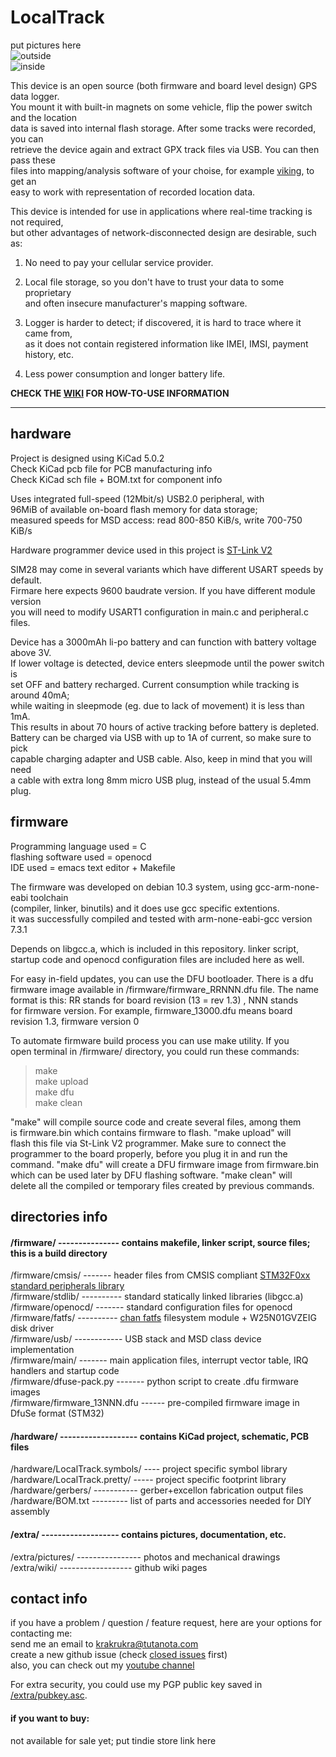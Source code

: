 # LocalTrack  

put pictures here  
![outside](extra/pictures/photos/1.jpg)  
![inside](extra/pictures/photos/2.jpg)  
  
This device is an open source (both firmware and board level design) GPS data logger.  
You mount it with built-in magnets on some vehicle, flip the power switch and the location  
data is saved into internal flash storage. After some tracks were recorded, you can  
retrieve the device again and extract GPX track files via USB. You can then pass these  
files into mapping/analysis software of your choise, for example [viking](https://sourceforge.net/projects/viking), to get an  
easy to work with representation of recorded location data.  
  
This device is intended for use in applications where real-time tracking is not required,  
but other advantages of network-disconnected design are desirable, such as:  
  
1. No need to pay your cellular service provider.  
  
2. Local file storage, so you don't have to trust your data to some proprietary  
and often insecure manufacturer's mapping software.  
  
3. Logger is harder to detect; if discovered, it is hard to trace where it came from,  
as it does not contain registered information like IMEI, IMSI, payment history, etc.  
  
4. Less power consumption and longer battery life.  
  
**CHECK THE [WIKI](https://github.com/krakrukra/LocalTrack/wiki) FOR HOW-TO-USE INFORMATION**  
  
---

## hardware
Project is designed using KiCad 5.0.2  
Check KiCad pcb file for PCB manufacturing info  
Check KiCad sch file + BOM.txt for component info  
  
Uses integrated full-speed (12Mbit/s) USB2.0 peripheral, with  
96MiB of available on-board flash memory for data storage;  
measured speeds for MSD access: read 800-850 KiB/s, write 700-750 KiB/s  
  
Hardware programmer device used in this project is [ST-Link V2](https://www.aliexpress.com/item/32792925130.html?spm=2114.12010615.8148356.5.4a1c43eddntSjr)  
  
SIM28 may come in several variants which have different USART speeds by default.  
Firmare here expects 9600 baudrate version. If you have different module version  
you will need to modify USART1 configuration in main.c and peripheral.c files.  
  
Device has a 3000mAh li-po battery and can function with battery voltage above 3V.  
If lower voltage is detected, device enters sleepmode until the power switch is  
set OFF and battery recharged. Current consumption while tracking is around 40mA;  
while waiting in sleepmode (eg. due to lack of movement) it is less than 1mA.  
This results in about 70 hours of active tracking before battery is depleted.  
Battery can be charged via USB with up to 1A of current, so make sure to pick  
capable charging adapter and USB cable. Also, keep in mind that you will need  
a cable with extra long 8mm micro USB plug, instead of the usual 5.4mm plug.  
  
## firmware  
  
Programming language used = C  
flashing software used = openocd  
IDE used = emacs text editor + Makefile  
  
The firmware was developed on debian 10.3 system, using gcc-arm-none-eabi toolchain  
(compiler, linker, binutils) and it does use gcc specific extentions.  
it was successfully compiled and tested with arm-none-eabi-gcc version 7.3.1  
  
Depends on libgcc.a, which is included in this repository. linker script,  
startup code and openocd configuration files are included here as well.  
  
For easy in-field updates, you can use the DFU bootloader. There is a dfu  
firmware image available in /firmware/firmware\_RRNNN.dfu file. The name  
format is this: RR stands for board revision (13 = rev 1.3) , NNN stands  
for firmware version. For example, firmware\_13000.dfu means board  
revision 1.3, firmware version 0  
  
  
To automate firmware build process you can use make utility. If you  
open terminal in /firmware/ directory, you could run these commands:  
  
> make  
> make upload  
> make dfu  
> make clean  
  
"make" will compile source code and create several files, among them  
is firmware.bin which contains firmware to flash. "make upload" will  
flash this file via St-Link V2 programmer. Make sure to connect the  
programmer to the board properly, before you plug it in and run the  
command. "make dfu" will create a DFU firmware image from firmware.bin  
which can be used later by DFU flashing software. "make clean" will  
delete all the compiled or temporary files created by previous commands.  
  
## directories info  
  
#### /firmware/ --------------- contains makefile, linker script, source files; this is a build directory  
/firmware/cmsis/ ------- header files from CMSIS compliant [STM32F0xx standard peripherals library](https://www.st.com/content/st_com/en/products/embedded-software/mcus-embedded-software/stm32-embedded-software/stm32-standard-peripheral-libraries/stsw-stm32048.html)  
/firmware/stdlib/ ---------- standard statically linked libraries (libgcc.a)  
/firmware/openocd/ ------- standard configuration files for openocd  
/firmware/fatfs/ ---------- [chan fatfs](http://www.elm-chan.org/fsw/ff/00index_e.html) filesystem module + W25N01GVZEIG disk driver  
/firmware/usb/ ------------ USB stack and MSD class device implementation  
/firmware/main/ ------- main application files, interrupt vector table, IRQ handlers and startup code  
/firmware/dfuse-pack.py ------- python script to create .dfu firmware images  
/firmware/firmware_13NNN.dfu ------ pre-compiled firmware image in DfuSe format (STM32)  
  
#### /hardware/ ------------------- contains KiCad project, schematic, PCB files  
/hardware/LocalTrack.symbols/ ---- project specific symbol library  
/hardware/LocalTrack.pretty/ ----- project specific footprint library  
/hardware/gerbers/ ----------- gerber+excellon fabrication output files  
/hardware/BOM.txt --------- list of parts and accessories needed for DIY assembly  
  
#### /extra/ -------------------  contains pictures, documentation, etc.  
/extra/pictures/ ---------------- photos and mechanical drawings  
/extra/wiki/ ------------------ github wiki pages  
  
## contact info  
  
if you have a problem / question / feature request, here are your options for contacting me:  
send me an email to krakrukra@tutanota.com  
create a new github issue (check [closed issues](https://github.com/krakrukra/LocalTrack/issues?q=is%3Aissue+is%3Aclosed) first)  
also, you can check out my [youtube channel](https://www.youtube.com/channel/UC8HZCV1vNmZvp7ci1vNmj7g)  
  
For extra security, you could use my PGP public key saved in [/extra/pubkey.asc](https://github.com/krakrukra/LocalTrack/blob/master/extra/pubkey.asc).  
  
#### if you want to buy:  
  
not available for sale yet; put tindie store link here  
  